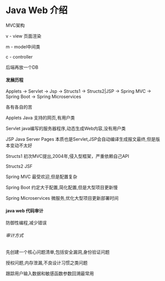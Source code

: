 # Java Web 介绍

MVC架构

v - view 页面渲染

m - model中间类

c - controller

后端再放一个DB

#### 发展历程

Applets -> Servlet -> Jsp -> Structs1 -> Structs2|JSP -> Spring MVC -> Spring Boot -> Spring Microservices

各有各自的苦

Applets Java 支持的网页,有用户类

Servlet java编写的服务器程序,动态生成Web内容,没有用户类

JSP Java Server Pages 本质也是Servlet,JSP会自动编译生成报文最终,但是版本变动不太好

Structs1 初次MVC提出,2004年,侵入型框架，严重依赖自己API

Structs2 JSF 

Spring MVC 最受欢迎,但是配置复杂

Spring Boot 约定大于配置,简化配置,但是大型项目更新慢

Spring Microservices 微服务,优化大型项目更新部署时间

#### java web 代码审计

防御性编程,减少错误

###### 审计方式

先创建一个核心问题清单,包括安全漏洞,身份验证问题

授权问题,内存泄漏,不良设计习惯之类问题

跟踪用户输入数据和敏感函数参数回溯最常用





